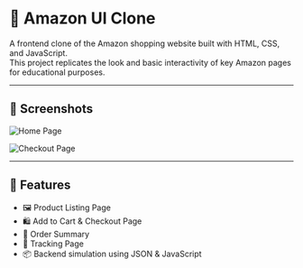 # 🛒 Amazon UI Clone

A frontend clone of the Amazon shopping website built with HTML, CSS, and JavaScript.  
This project replicates the look and basic interactivity of key Amazon pages for educational purposes.

---

## 📸 Screenshots

![Home Page](https://github.com/user-attachments/assets/f07e219b-7c80-40b7-b58b-43a207f931e1)

![Checkout Page](https://github.com/user-attachments/assets/e3b0dc30-183c-414a-b572-b13bdce8c2f7)

---

## 🔧 Features

- 🖼️ Product Listing Page
- 🛍️ Add to Cart & Checkout Page
- 🧾 Order Summary
- 🚚 Tracking Page
- 📦 Backend simulation using JSON & JavaScript
